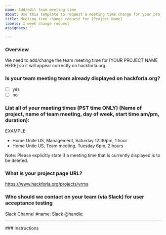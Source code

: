 ```yaml
---
name: Add/edit team meeting time
about: Use this template to request a meeting time change for your project
title: Meeting time change request for [Project Name]
labels: 1 week change request
assignees: ''

---
```


### Overview
We need to add/change the team meeting time for [YOUR PROJECT NAME HERE] so it will appear correctly on hackforla.org

### Is your team meeting team already displayed on hackforla.org?
- [ ] yes
- [ ] no

### List all of your meeting times (PST time ONLY) (Name of project, name of team meeting, day of week, start time am/pm, duration):
EXAMPLE: 
- Home Unite US, Management, Saturday 12:30pm, 1 hour
- Home Unite US, Team meeting, Tuesday 6pm, 2 hours

Note: Please explicitly state if a meeting time that is currently displayed is to be deleted.

### What is your project page URL?
https://www.hackforla.org/projects/vrms

### Who should we contact on your team (via Slack) for user acceptance testing
Slack Channel #name: 
Slack @handle:
<hr />
### Instructions
